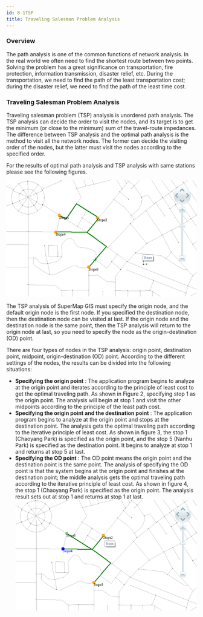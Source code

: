 ```yaml
---
id: 8-1TSP
title: Traveling Salesman Problem Analysis
---
```

### Overview

The path analysis is one of the common functions of network analysis. In the
real world we often need to find the shortest route between two points.
Solving the problem has a great significance on transportation, fire
protection, information transmission, disaster relief, etc. During the
transportation, we need to find the path of the least transportation cost;
during the disaster relief, we need to find the path of the least time cost.

### Traveling Salesman Problem Analysis

Traveling salesman problem (TSP) analysis is unordered path analysis. The TSP
analysis can decide the order to visit the nodes, and its target is to get the
minimum (or close to the minimum) sum of the travel-route impedances. The
difference between TSP analysis and the optimal path analysis is the method to
visit all the network nodes. The former can decide the visiting order of the
nodes, but the latter must visit the nodes according to the specified order.

For the results of optimal path analysis and TSP analysis with same stations
please see the following figures.

![](img/PathAnalystResult.png) 
  
The TSP analysis of SuperMap GIS must specify the origin node, and the default
origin node is the first node. If you specified the destination node, then the
destination node can be visited at last. If the origin node and the
destination node is the same point, then the TSP analysis will return to the
origin node at last, so you need to specify the node as the origin-destination
(OD) point.

There are four types of nodes in the TSP analysis: origin point, destination
point, midpoint, origin-destination (OD) point. According to the different
settings of the nodes, the results can be divided into the following
situations:

  * **Specifying the origin point** : The application program begins to analyze at the origin point and iterates according to the principle of least cost to get the optimal traveling path. As shown in Figure 2, specifying stop 1 as the origin point. The analysis will begin at stop 1 and visit the other midpoints according to the principle of the least path cost.
  * **Specifying the origin point and the destination point** : The application program begins to analyze at the origin point and stops at the destination point. The analysis gets the optimal traveling path according to the iterative principle of least cost. As shown in figure 3, the stop 1 (Chaoyang Park) is specified as the origin point, and the stop 5 (Nanhu Park) is specified as the destination point. It begins to analyze at stop 1 and returns at stop 5 at last.
  * **Specifying the OD point** : The OD point means the origin point and the destination point is the same point. The analysis of specifying the OD point is that the system begins at the origin point and finishes at the destination point; the middle analysis gets the optimal traveling path according to the iterative principle of least cost. As shown in figure 4, the stop 1 (Chaoyang Park) is specified as the origin point. The analysis result sets out at stop 1 and returns at stop 1 at last.
![](img/TSPAnalystResult3.png)